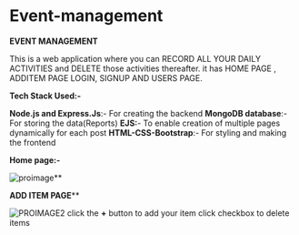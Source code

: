 # Event-management
**EVENT MANAGEMENT**

This is a web application where you can RECORD ALL YOUR DAILY ACTIVITIES and DELETE those activities thereafter.
it has HOME PAGE , ADDITEM PAGE LOGIN, SIGNUP AND USERS PAGE.

**Tech Stack Used:-**

**Node.js and Express.Js**:- For creating the backend
**MongoDB database**:- For storing the data(Reports)
**EJS:**- To enable creation of multiple pages dynamically for each post
**HTML-CSS-Bootstrap**:- For styling and making the frontend

**Home page:-**

![proimage](https://user-images.githubusercontent.com/60035498/160007371-c2c68b5a-fc77-4263-a5bb-9b34f067b64d.png)**

**ADD ITEM PAGE****

![PROIMAGE2](https://user-images.githubusercontent.com/60035498/160008121-3fbc5833-26d7-44a5-8063-83e816df2709.png)
click the **+** button to add your item 
click checkbox to delete items
